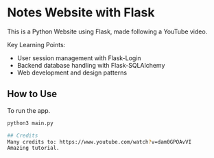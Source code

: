 # Notes Website with Flask

This is a Python Website using Flask, made following a YouTube video.

Key Learning Points:
- User session management with Flask-Login
- Backend database handling with Flask-SQLAlchemy
- Web development and design patterns

## How to Use
To run the app.
```bash
python3 main.py

## Credits
Many credits to: https://www.youtube.com/watch?v=dam0GPOAvVI 
Amazing tutorial.
